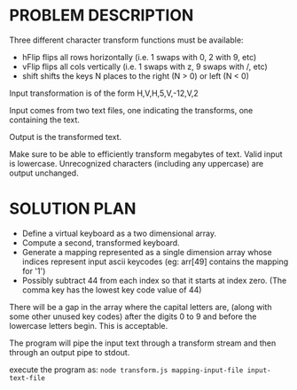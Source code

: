 PROBLEM DESCRIPTION
===================

Three different character transform functions must be available:

 * hFlip flips all rows horizontally (i.e. 1 swaps with 0, 2 with 9, etc)
 * vFlip flips all cols vertically (i.e. 1 swaps with z, 9 swaps with /, etc)
 * shift shifts the keys N places to the right (N > 0) or left (N < 0)

Input transformation is of the form H,V,H,5,V,-12,V,2

Input comes from two text files, one indicating the transforms, one containing the text.

Output is the transformed text.

Make sure to be able to efficiently transform megabytes of text.
Valid input is lowercase.
Unrecognized characters (including any uppercase) are output unchanged.

SOLUTION PLAN
=============

 * Define a virtual keyboard as a two dimensional array.
 * Compute a second, transformed keyboard.
 * Generate a mapping represented as a single dimension array whose indices represent
  input ascii keycodes (eg: arr[49] contains the mapping for '1')
 * Possibly subtract 44 from each index so that it starts at index zero.
  (The comma key has the lowest key code value of 44)

There will be a gap in the array where the capital letters are,
(along with some other unused key codes) after the digits 0 to 9 and before the
lowercase letters begin.  This is acceptable.  

The program will pipe the input text through a transform stream and then through an
output pipe to stdout.

execute the program as: `node transform.js mapping-input-file input-text-file`
